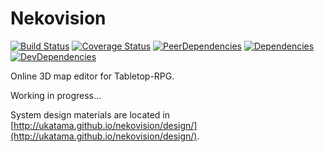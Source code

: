 # Nekovision

[![Build Status](https://img.shields.io/travis/ukatama/nekovision/master.svg?style=flat-square)](https://travis-ci.org/ukatama/nekovision)
[![Coverage Status](https://img.shields.io/coveralls/ukatama/nekovision.svg?style=flat-square)](https://coveralls.io/github/ukatama/nekovision)
[![PeerDependencies](https://img.shields.io/david/peer/ukatama/nekovision.svg?style=flat-square)](https://david-dm.org/ukatama/nekovision#info=peerDependencies&view=list)
[![Dependencies](https://img.shields.io/david/ukatama/nekovision.svg?style=flat-square)](https://david-dm.org/ukatama/nekovision)
[![DevDependencies](https://img.shields.io/david/dev/ukatama/nekovision.svg?style=flat-square)](https://david-dm.org/ukatama/nekovision#info=devDependencies&view=list)

Online 3D map editor for Tabletop-RPG.

Working in progress...

System design materials are located in [http://ukatama.github.io/nekovision/design/](http://ukatama.github.io/nekovision/design/).